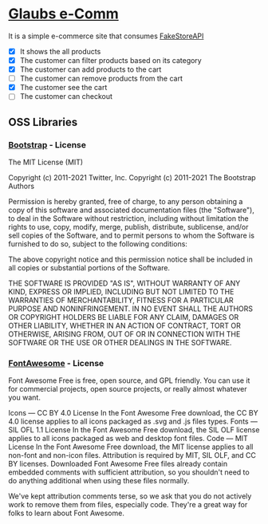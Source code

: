 # [Glaubs e-Comm](https://glaubs-ecomm.vercel.app/)

It is a simple e-commerce site that consumes [FakeStoreAPI](https://fakestoreapi.com/)

-   [x] It shows the all products
-   [x] The customer can filter products based on its category
-   [X] The customer can add products to the cart
-   [ ] The customer can remove products from the cart
-   [X] The customer see the cart
-   [ ] The customer can checkout

## OSS Libraries

### [Bootstrap](https://getbootstrap.com/) - License

The MIT License (MIT)

Copyright (c) 2011-2021 Twitter, Inc.
Copyright (c) 2011-2021 The Bootstrap Authors

Permission is hereby granted, free of charge, to any person obtaining a copy
of this software and associated documentation files (the "Software"), to deal
in the Software without restriction, including without limitation the rights
to use, copy, modify, merge, publish, distribute, sublicense, and/or sell
copies of the Software, and to permit persons to whom the Software is
furnished to do so, subject to the following conditions:

The above copyright notice and this permission notice shall be included in
all copies or substantial portions of the Software.

THE SOFTWARE IS PROVIDED "AS IS", WITHOUT WARRANTY OF ANY KIND, EXPRESS OR
IMPLIED, INCLUDING BUT NOT LIMITED TO THE WARRANTIES OF MERCHANTABILITY,
FITNESS FOR A PARTICULAR PURPOSE AND NONINFRINGEMENT. IN NO EVENT SHALL THE
AUTHORS OR COPYRIGHT HOLDERS BE LIABLE FOR ANY CLAIM, DAMAGES OR OTHER
LIABILITY, WHETHER IN AN ACTION OF CONTRACT, TORT OR OTHERWISE, ARISING FROM,
OUT OF OR IN CONNECTION WITH THE SOFTWARE OR THE USE OR OTHER DEALINGS IN
THE SOFTWARE.

### [FontAwesome](https://fontawesome.com/) - License

Font Awesome Free is free, open source, and GPL friendly. You can use it for commercial projects, open source projects, or really almost whatever you want.

Icons — CC BY 4.0 License
In the Font Awesome Free download, the CC BY 4.0 license applies to all icons packaged as .svg and .js files types.
Fonts — SIL OFL 1.1 License
In the Font Awesome Free download, the SIL OLF license applies to all icons packaged as web and desktop font files.
Code — MIT License
In the Font Awesome Free download, the MIT license applies to all non-font and non-icon files.
Attribution is required by MIT, SIL OLF, and CC BY licenses. Downloaded Font Awesome Free files already contain embedded comments with sufficient attribution, so you shouldn't need to do anything additional when using these files normally.

We've kept attribution comments terse, so we ask that you do not actively work to remove them from files, especially code. They're a great way for folks to learn about Font Awesome.
